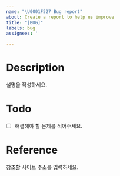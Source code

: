 ```yaml
---
name: "\U0001F527 Bug report"
about: Create a report to help us improve
title: "[BUG]"
labels: bug
assignees: ''

---
```


# Description
설명을 작성하세요.

# Todo
- [ ] 해결해야 할 문제를 적어주세요.

# Reference
참조할 사이트 주소를 입력하세요.
